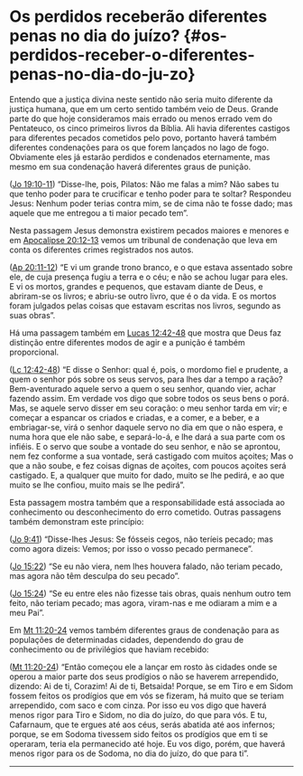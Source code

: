 # Os perdidos receberão diferentes penas no dia do juízo? {#os-perdidos-receber-o-diferentes-penas-no-dia-do-ju-zo}

Entendo que a justiça divina neste sentido não seria muito diferente da justiça humana, que em um certo sentido também veio de Deus. Grande parte do que hoje consideramos mais errado ou menos errado vem do Pentateuco, os cinco primeiros livros da Bíblia. Ali havia diferentes castigos para diferentes pecados cometidos pelo povo, portanto haverá também diferentes condenações para os que forem lançados no lago de fogo. Obviamente eles já estarão perdidos e condenados eternamente, mas mesmo em sua condenação haverá diferentes graus de punição.

([Jo 19:10-11](http://bibliaonline.com.br/acf/jo/19/10-11)) “Disse-lhe, pois, Pilatos: Não me falas a mim? Não sabes tu que tenho poder para te crucificar e tenho poder para te soltar? Respondeu Jesus: Nenhum poder terias contra mim, se de cima não te fosse dado; mas aquele que me entregou a ti maior pecado tem”.

Nesta passagem Jesus demonstra existirem pecados maiores e menores e em [Apocalipse 20:12-13](http://bibliaonline.com.br/acf/ap/20/12-13) vemos um tribunal de condenação que leva em conta os diferentes crimes registrados nos autos.

([Ap 20:11-12](http://bibliaonline.com.br/acf/ap/20/11-12)) “E vi um grande trono branco, e o que estava assentado sobre ele, de cuja presença fugiu a terra e o céu; e não se achou lugar para eles. E vi os mortos, grandes e pequenos, que estavam diante de Deus, e abriram-se os livros; e abriu-se outro livro, que é o da vida. E os mortos foram julgados pelas coisas que estavam escritas nos livros, segundo as suas obras”.

Há uma passagem também em [Lucas 12:42-48](http://bibliaonline.com.br/acf/lc/12/42-48) que mostra que Deus faz distinção entre diferentes modos de agir e a punição é também proporcional.

([Lc 12:42-48](http://bibliaonline.com.br/acf/lc/12/42-48)) “E disse o Senhor: qual é, pois, o mordomo fiel e prudente, a quem o senhor pós sobre os seus servos, para lhes dar a tempo a ração? Bem-aventurado aquele servo a quem o seu senhor, quando vier, achar fazendo assim. Em verdade vos digo que sobre todos os seus bens o porá. Mas, se aquele servo disser em seu coração: o meu senhor tarda em vir; e começar a espancar os criados e criadas, e a comer, e a beber, e a embriagar-se, virá o senhor daquele servo no dia em que o não espera, e numa hora que ele não sabe, e separá-lo-á, e lhe dará a sua parte com os infiéis. E o servo que soube a vontade do seu senhor, e não se aprontou, nem fez conforme a sua vontade, será castigado com muitos açoites; Mas o que a não soube, e fez coisas dignas de açoites, com poucos açoites será castigado. E, a qualquer que muito for dado, muito se lhe pedirá, e ao que muito se lhe confiou, muito mais se lhe pedirá”.

Esta passagem mostra também que a responsabilidade está associada ao conhecimento ou desconhecimento do erro cometido. Outras passagens também demonstram este princípio:

([Jo 9:41](http://bibliaonline.com.br/acf/jo/9/41)) “Disse-lhes Jesus: Se fósseis cegos, não teríeis pecado; mas como agora dizeis: Vemos; por isso o vosso pecado permanece”.

([Jo 15:22](http://bibliaonline.com.br/acf/jo/15/22)) “Se eu não viera, nem lhes houvera falado, não teriam pecado, mas agora não têm desculpa do seu pecado”.

([Jo 15:24](http://bibliaonline.com.br/acf/jo/15/24)) “Se eu entre eles não fizesse tais obras, quais nenhum outro tem feito, não teriam pecado; mas agora, viram-nas e me odiaram a mim e a meu Pai”.

Em [Mt 11:20-24](http://bibliaonline.com.br/acf/mt/11/20-24) vemos também diferentes graus de condenação para as populações de determinadas cidades, dependendo do grau de conhecimento ou de privilégios que haviam recebido:

([Mt 11:20-24](http://bibliaonline.com.br/acf/mt/11/20-24)) “Então começou ele a lançar em rosto às cidades onde se operou a maior parte dos seus prodígios o não se haverem arrependido, dizendo: Ai de ti, Corazim! Ai de ti, Betsaida! Porque, se em Tiro e em Sidom fossem feitos os prodígios que em vós se fizeram, há muito que se teriam arrependido, com saco e com cinza. Por isso eu vos digo que haverá menos rigor para Tiro e Sidom, no dia do juízo, do que para vós. E tu, Cafarnaum, que te ergues até aos céus, serás abatida até aos infernos; porque, se em Sodoma tivessem sido feitos os prodígios que em ti se operaram, teria ela permanecido até hoje. Eu vos digo, porém, que haverá menos rigor para os de Sodoma, no dia do juízo, do que para ti”.

*****